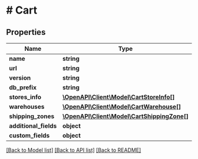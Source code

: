 # # Cart

## Properties

Name | Type | Description | Notes
------------ | ------------- | ------------- | -------------
**name** | **string** |  | [optional]
**url** | **string** |  | [optional]
**version** | **string** |  | [optional]
**db_prefix** | **string** |  | [optional]
**stores_info** | [**\OpenAPI\Client\Model\CartStoreInfo[]**](CartStoreInfo.md) |  | [optional]
**warehouses** | [**\OpenAPI\Client\Model\CartWarehouse[]**](CartWarehouse.md) |  | [optional]
**shipping_zones** | [**\OpenAPI\Client\Model\CartShippingZone[]**](CartShippingZone.md) |  | [optional]
**additional_fields** | **object** |  | [optional]
**custom_fields** | **object** |  | [optional]

[[Back to Model list]](../../README.md#models) [[Back to API list]](../../README.md#endpoints) [[Back to README]](../../README.md)
